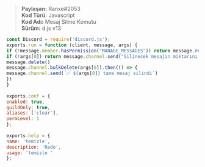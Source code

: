 > **Paylaşan:** Ranxe#2053<br>
> **Kod Türü:** Javascript<br>
> **Kod Adı:** Mesaj Silme Komutu<br>
> **Sürüm:** d.js v13<br>

```js
const Discord = require('discord.js');
exports.run = function (client, message, args) {
if (!message.member.hasPermission("MANAGE_MESSAGES")) return message.reply("❌ Yetersiz İzin Hatası. Bu Komut İçin Mesajları Yönet Yetkin Olması Gerekiyor");
if (!args[0]) return message.channel.send("Silinecek mesajın miktarını yaz!");
message.delete()
message.channel.bulkDelete(args[0]).then(() => {
message.channel.send(`✅ ${args[0]} tane mesaj silindi`)
})
}
 
exports.conf = {
enabled: true,
guildOnly: true,
aliases: ['clear'],
permLevel: 1
};
 
exports.help = {
name: 'temizle',
description: 'Redo',
usage: 'temizle '
};
```
